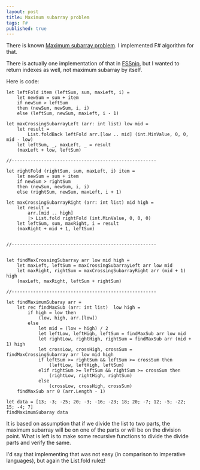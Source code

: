 ```yaml
---
layout: post
title: Maximum subarray problem
tags: F#
published: true
---
```


There is known [Maximum subarray problem](https://en.wikipedia.org/wiki/Maximum_subarray_problem).
I implemented F# algorithm for that.
<!-- more -->
There is actually one implementation of that in [FSSnip](http://www.fssnip.net/fh/title/Maximum-Sublist-Problem), but I wanted to return indexes as well, not maximum subarray by itself.

Here is code:

```F#
let leftFold item (leftSum, sum, maxLeft, i) = 
    let newSum = sum + item
    if newSum > leftSum 
    then (newSum, newSum, i, i)
    else (leftSum, newSum, maxLeft, i - 1)

let maxCrossingSubarrayLeft (arr: int list) low mid =
    let result = 
        List.foldBack leftFold arr.[low .. mid] (int.MinValue, 0, 0, mid - low)
    let leftSum, _, maxLeft, _ = result
    (maxLeft + low, leftSum)

//------------------------------------------------------

let rightFold (rightSum, sum, maxLeft, i) item = 
    let newSum = sum + item
    if newSum > rightSum 
    then (newSum, newSum, i, i)
    else (rightSum, newSum, maxLeft, i + 1)

let maxCrossingSubarrayRight (arr: int list) mid high =
    let result = 
        arr.[mid .. high] 
        |> List.fold rightFold (int.MinValue, 0, 0, 0)
    let leftSum, sum, maxRight, i = result
    (maxRight + mid + 1, leftSum)    


//------------------------------------------------------


let findMaxCrossingSubarray arr low mid high = 
    let maxLeft, leftSum = maxCrossingSubarrayLeft arr low mid
    let maxRight, rightSum = maxCrossingSubarrayRight arr (mid + 1) high
    (maxLeft, maxRight, leftSum + rightSum)

//------------------------------------------------------

let findMaximumSubaray arr =
    let rec findMaxSub (arr: int list)  low high = 
        if high = low then  
            (low, high, arr.[low])
        else
            let mid = (low + high) / 2
            let leftLow, leftHigh, leftSum = findMaxSub arr low mid
            let rightLow, rightHigh, rightSum = findMaxSub arr (mid + 1) high
            let crossLow, crossHigh, crossSum = findMaxCrossingSubarray arr low mid high
            if leftSum >= rightSum && leftSum >= crossSum then
                (leftLow, leftHigh, leftSum)
            elif rightSum >= leftSum && rightSum >= crossSum then
                (rightLow, rightHigh, rightSum)
            else
                (crossLow, crossHigh, crossSum)
    findMaxSub arr 0 (arr.Length - 1)

let data = [13; -3; -25; 20; -3; -16; -23; 18; 20; -7; 12; -5; -22; 15; -4; 7]
findMaximumSubaray data
```

It is based on assumption that if we divide the list to two parts, the maximum subarray will be on one of the parts or will be on the division point. What is left is to make some recursive functions to divide the divide parts and verify the same. 

I'd say that implementing that was not easy (in comparison to imperative languages), but again the List.fold rulez!